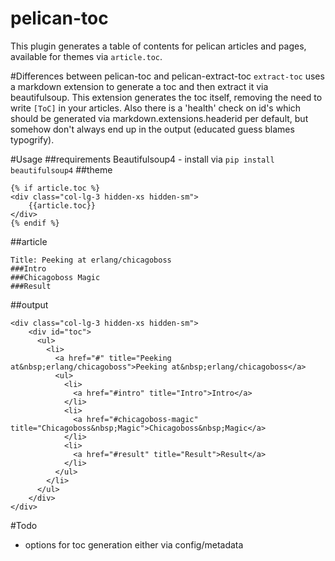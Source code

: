 pelican-toc
===================================

This plugin generates a table of contents for pelican articles and pages, available for themes via `article.toc`.

#Differences between pelican-toc and pelican-extract-toc
`extract-toc` uses a markdown extension to generate a toc and then extract it via beautifulsoup. This extension generates the toc itself, removing the need to write `[ToC]` in your articles. Also there is a 'health' check on id's which should be generated via markdown.extensions.headerid per default, but somehow don't always end up in the output (educated guess blames typogrify). 

#Usage
##requirements
Beautifulsoup4 - install via `pip install beautifulsoup4`
##theme
```
{% if article.toc %}
<div class="col-lg-3 hidden-xs hidden-sm">
    {{article.toc}}
</div>
{% endif %}
```
##article
```
Title: Peeking at erlang/chicagoboss
###Intro
###Chicagoboss Magic
###Result
```
##output
```
<div class="col-lg-3 hidden-xs hidden-sm">
    <div id="toc">
      <ul>
        <li>
          <a href="#" title="Peeking at&nbsp;erlang/chicagoboss">Peeking at&nbsp;erlang/chicagoboss</a>
          <ul>
            <li>
              <a href="#intro" title="Intro">Intro</a>
            </li>
            <li>
              <a href="#chicagoboss-magic" title="Chicagoboss&nbsp;Magic">Chicagoboss&nbsp;Magic</a>
            </li>
            <li>
              <a href="#result" title="Result">Result</a>
            </li>
          </ul>
        </li>
      </ul>
    </div>
</div>
```

#Todo
*   options for toc generation either via config/metadata
